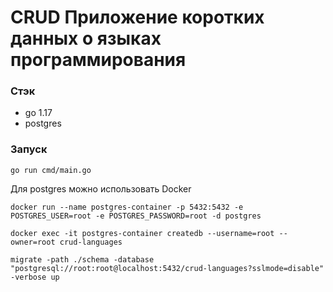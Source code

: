 # CRUD Приложение коротких данных о языках программирования

### Стэк
- go 1.17
- postgres 

### Запуск
```go run cmd/main.go```

Для postgres можно использовать Docker

```docker run --name postgres-container -p 5432:5432 -e POSTGRES_USER=root -e POSTGRES_PASSWORD=root -d postgres```

```docker exec -it postgres-container createdb --username=root --owner=root crud-languages```

```migrate -path ./schema -database "postgresql://root:root@localhost:5432/crud-languages?sslmode=disable" -verbose up```